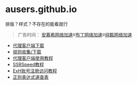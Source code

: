 # ausers.github.io

排版？样式？不存在的能看就行

>广告时间： [安慕希网络加速](http://amcy.in)#[布丁网络加速](http://pudy.xyz)#[纯甄网络加速](http://chnz.xyz)

* [代理客户端下载](https://ausers.github.io/index.html)
* [规则收集/下载](https://ausers.github.io/rule.html)
* [代理客户端使用教程](https://ausers.github.io/guide.html)
* [SSRSpeed教程](https://ausers.github.io/guide/SSRSpeed.html)
* [ExH账号注册访问教程](https://ausers.github.io/ex.html)
* [正则表达式速查表](https://ausers.github.io/rule2.html)
